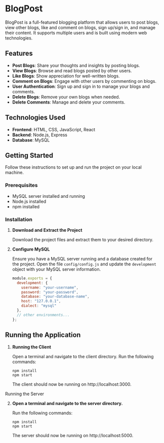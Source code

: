 # BlogPost

BlogPost is a full-featured blogging platform that allows users to post blogs, view other blogs, like and comment on blogs, sign up/sign in, and manage their content. It supports multiple users and is built using modern web technologies.

## Features

- **Post Blogs**: Share your thoughts and insights by posting blogs.
- **View Blogs**: Browse and read blogs posted by other users.
- **Like Blogs**: Show appreciation for well-written blogs.
- **Comment on Blogs**: Engage with other users by commenting on blogs.
- **User Authentication**: Sign up and sign in to manage your blogs and comments.
- **Delete Blogs**: Remove your own blogs when needed.
- **Delete Comments**: Manage and delete your comments.

## Technologies Used

- **Frontend**: HTML, CSS, JavaScript, React
- **Backend**: Node.js, Express
- **Database**: MySQL

## Getting Started

Follow these instructions to set up and run the project on your local machine.

### Prerequisites

- MySQL server installed and running
- Node.js installed
- npm installed

### Installation

1. **Download and Extract the Project**
   
   Download the project files and extract them to your desired directory.

2. **Configure MySQL**
   
   Ensure you have a MySQL server running and a database created for the project. Open the file `config/config.js` and update the `development` object with your MySQL server information.

   ```javascript
   module.exports = {
     development: {
       username: "your-username",
       password: "your-password",
       database: "your-database-name",
       host: "127.0.0.1",
       dialect: "mysql"
     },
     // other environments...
   };

## Running the Application

1. **Running the Client**

   Open a terminal and navigate to the client directory.
   Run the following commands:

   ```
   npm install
   npm start
   ```
   The client should now be running on http://localhost:3000.

Running the Server

2. **Open a terminal and navigate to the server directory.**

   Run the following commands:

   ```
   npm install
   npm start
   ```
   The server should now be running on http://localhost:5000.


